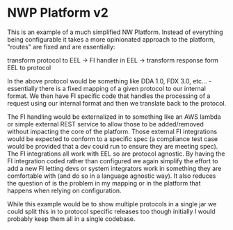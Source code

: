 # NWP Platform v2
This is an example of a much simplified NW Platform. Instead of everything being configurable it takes a more
opinionated approach to the platform, "routes" are fixed and are essentially:

transform protocol to EEL -> FI handler in EEL -> transform response form EEL to protocol

In the above protocol would be something like DDA 1.0, FDX 3.0, etc... - essentially there is a fixed
mapping of a given protocol to our internal format. We then have FI specific code that handles the processing
of a request using our internal format and then we translate back to the protocol.

The FI handling would be externalized in to something like an AWS lambda or simple external REST service
to allow those to be added/removed without impacting the core of the platform. Those external FI integrations
would be expected to conform to a specific spec (a compliance test case would be provided that a dev could run
to ensure they are meeting spec). The FI integrations all work with EEL so are protocol agnostic. By having the 
FI integration coded rather than configured we again simplify the effort to add a new FI letting devs or 
system integrators work in something they are comfortable with (and do so in a language agnostic way). It also
reduces the question of is the problem in my mapping or in the platform that happens when relying on configuration.

While this example would be to show multiple protocols in a single jar we could split this in to protocol
specific releases too though initially I would probably keep them all in a single codebase.